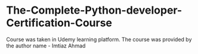 # The-Complete-Python-developer-Certification-Course
Course was taken in Udemy learning platform. The course was provided by the author name - Imtiaz Ahmad

